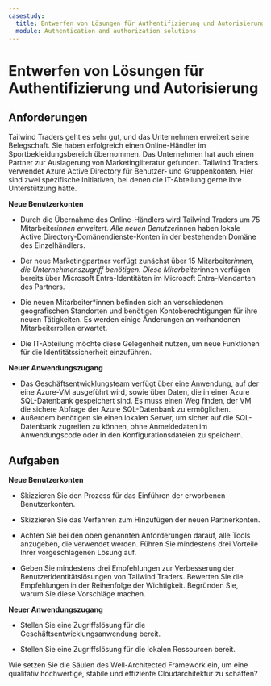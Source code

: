 ```yaml
---
casestudy:
  title: Entwerfen von Lösungen für Authentifizierung und Autorisierung
  module: Authentication and authorization solutions
---
```



# Entwerfen von Lösungen für Authentifizierung und Autorisierung

## Anforderungen

Tailwind Traders geht es sehr gut, und das Unternehmen erweitert seine Belegschaft. Sie haben erfolgreich einen Online-Händler im Sportbekleidungsbereich übernommen. Das Unternehmen hat auch einen Partner zur Auslagerung von Marketingliteratur gefunden. Tailwind Traders verwendet Azure Active Directory für Benutzer- und Gruppenkonten. Hier sind zwei spezifische Initiativen, bei denen die IT-Abteilung gerne Ihre Unterstützung hätte. 

**Neue Benutzerkonten**

  * Durch die Übernahme des Online-Händlers wird Tailwind Traders um 75 Mitarbeiter*innen erweitert. Alle neuen Benutzer*innen haben lokale Active Directory-Domänendienste-Konten in der bestehenden Domäne des Einzelhändlers.

  * Der neue Marketingpartner verfügt zunächst über 15 Mitarbeiter*innen, die Unternehmenszugriff benötigen. Diese Mitarbeiter*innen verfügen bereits über Microsoft Entra-Identitäten im Microsoft Entra-Mandanten des Partners.  

  * Die neuen Mitarbeiter*innen befinden sich an verschiedenen geografischen Standorten und benötigen Kontoberechtigungen für ihre neuen Tätigkeiten. Es werden einige Änderungen an vorhandenen Mitarbeiterrollen erwartet. 

  * Die IT-Abteilung möchte diese Gelegenheit nutzen, um neue Funktionen für die Identitätssicherheit einzuführen. 

**Neuer Anwendungszugang**

  * Das Geschäftsentwicklungsteam verfügt über eine Anwendung, auf der eine Azure-VM ausgeführt wird, sowie über Daten, die in einer Azure SQL-Datenbank gespeichert sind. Es muss einen Weg finden, der VM die sichere Abfrage der Azure SQL-Datenbank zu ermöglichen. 
  * Außerdem benötigen sie einen lokalen Server, um sicher auf die SQL-Datenbank zugreifen zu können, ohne Anmeldedaten im Anwendungscode oder in den Konfigurationsdateien zu speichern.

## Aufgaben

**Neue Benutzerkonten**

  * Skizzieren Sie den Prozess für das Einführen der erworbenen Benutzerkonten.

  * Skizzieren Sie das Verfahren zum Hinzufügen der neuen Partnerkonten. 

  * Achten Sie bei den oben genannten Anforderungen darauf, alle Tools anzugeben, die verwendet werden. Führen Sie mindestens drei Vorteile Ihrer vorgeschlagenen Lösung auf. 

* Geben Sie mindestens drei Empfehlungen zur Verbesserung der Benutzeridentitätslösungen von Tailwind Traders. Bewerten Sie die Empfehlungen in der Reihenfolge der Wichtigkeit. Begründen Sie, warum Sie diese Vorschläge machen. 

**Neuer Anwendungszugang**

  * Stellen Sie eine Zugriffslösung für die Geschäftsentwicklungsanwendung bereit.

  * Stellen Sie eine Zugriffslösung für die lokalen Ressourcen bereit.

Wie setzen Sie die Säulen des Well-Architected Framework ein, um eine qualitativ hochwertige, stabile und effiziente Cloudarchitektur zu schaffen?
